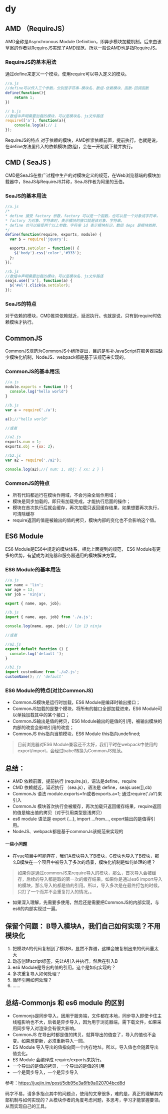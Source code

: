 # dy
## AMD （RequireJS）
AMD全称是Asynchronous Module Definition，即异步模块加载机制。后来由该草案的作者以RequireJS实现了AMD规范，所以一般说AMD也是指RequireJS。
### RequireJS的基本用法
通过define来定义一个模块，使用require可以导入定义的模块。
```js
//a.js
//define可以传入三个参数，分别是字符串-模块名、数组-依赖模块、函数-回调函数
define(function(){
    return 1;
})
```
```js
// b.js
//数组中声明需要加载的模块，可以是模块名、js文件路径
require(['a'], function(a){
    console.log(a);// 1
});
```
RequireJS的特点
对于依赖的模块，AMD推崇依赖前置，提前执行。也就是说，在define方法里传入的依赖模块(数组)，会在一开始就下载并执行。
## CMD ( SeaJS )
CMD是SeaJS在推广过程中生产的对模块定义的规范，在Web浏览器端的模块加载器中，SeaJS与RequireJS并称，SeaJS作者为阿里的玉伯。
### SeaJS的基本用法
```js
//a.js
/*
* define 接受 factory 参数，factory 可以是一个函数，也可以是一个对象或字符串，
* factory 为对象、字符串时，表示模块的接口就是该对象、字符串。
* define 也可以接受两个以上参数。字符串 id 表示模块标识，数组 deps 是模块依赖.
*/
define(function(require, exports, module) {
  var $ = require('jquery');

  exports.setColor = function() {
    $('body').css('color','#333');
  };
});
```
```js
//b.js
//数组中声明需要加载的模块，可以是模块名、js文件路径
seajs.use(['a'], function(a) {
  $('#el').click(a.setColor);
});
```
### SeaJS的特点
对于依赖的模块，CMD推崇依赖就近，延迟执行。也就是说，只有到require时依赖模块才执行。
## CommonJS
CommonJS规范为CommonJS小组所提出，目的是弥补JavaScript在服务器端缺少模块化机制，NodeJS、webpack都是基于该规范来实现的。
### CommonJS的基本用法
```js
//a.js
module.exports = function () {
  console.log("hello world")
}
```
```js
//b.js
var a = require('./a');

a();//"hello world"

//或者

//a2.js
exports.num = 1;
exports.obj = {xx: 2};

//b2.js
var a2 = require('./a2');

console.log(a2);//{ num: 1, obj: { xx: 2 } }
```
### CommonJS的特点

- 所有代码都运行在模块作用域，不会污染全局作用域；
- 模块是同步加载的，即只有加载完成，才能执行后面的操作；
- 模块在首次执行后就会缓存，再次加载只返回缓存结果，如果想要再次执行，可清除缓存
- require返回的值是被输出的值的拷贝，模块内部的变化也不会影响这个值。

## ES6 Module
ES6 Module是ES6中规定的模块体系，相比上面提到的规范， ES6 Module有更多的优势，有望成为浏览器和服务器通用的模块解决方案。
### ES6 Module的基本用法
```js
//a.js
var name = 'lin';
var age = 13;
var job = 'ninja';

export { name, age, job};
```
```js
//b.js
import { name, age, job} from './a.js';

console.log(name, age, job);// lin 13 ninja
```
```js
//或者

//a2.js
export default function () {
  console.log('default ');
}

//b2.js
import customName from './a2.js';
customName(); // 'default'
```
### ES6 Module的特点(对比CommonJS)

- CommonJS模块是运行时加载，ES6 Module是编译时输出接口；
- CommonJS加载的是整个模块，将所有的接口全部加载进来，ES6 Module可以单独加载其中的某个接口；
- CommonJS输出是值的拷贝，ES6 Module输出的是值的引用，被输出模块的内部的改变会影响引用的改变；
- CommonJS this指向当前模块，ES6 Module this指向undefined;

> 目前浏览器对ES6 Module兼容还不太好，我们平时在webpack中使用的export/import，会经过babel转换为CommonJS规范。

## 总结：
- AMD 依赖前置，提前执行 (require.js)，语法是define，require
- CMD 依赖就近，延迟执行 （sea.js），语法是 define，seajs.use([],cb)
- CommonJs 语法 module.exports=fn或者exports.a=1; 通过require('./a1')来引入
- CommonJs 模块首次执行会被缓存，再次加载只返回缓存结果，require返回的值是输出值的拷贝（对于引用类型是浅拷贝）
- es6 module 语法是 export {...}, import ...from..., export输出的是值得引用。
- NodeJS、webpack都是基于commonJs该规范来实现的

#### 一些小问题
- 在vue项目中可能存在，我们A模块导入了B模块，C模块也导入了B模块，那么B模块在一个项目中被导入了多次的场景，模块化机制是如何处理的呢？
> 如果你是通过commonJS来require导入的模块，那么，首次导入会被缓存，后续的导入都是取的第一次的缓存结果。如果你是通过es6 import导入的模块，那么导入的都是值的引用。所以，导入多次是在最终打包的时候，只打了一个而并不会重复打入的情况。。
- 如果深入理解，先需要多使用，然后还是需要把CommonJS的内部实现，与 es6的内部实现过一遍。

##  保留个问题： B导入模块A，我们自己如何实现？不用模块化
1. 把模块A的代码复制到了模块B，显然不靠谱，这样会被复制出来的代码量太大
2. 动态创建script标签，先让A引入并执行。然后在引入B
3. es6 Module是导出的值的引用。这个是如何实现的？
4. 多次重复导入如何处理？
5. 循环引用如何处理？
6. ......
## 总结-Commonjs 和 es6 module 的区别
- Commonjs是同步导入，因用于服务端，文件都在本地，同步导入即使卡住主线程影响也不大，后者是异步导入，因为用于浏览器端，需下载文件，如果采用同步导入对渲染会有很大影响。
- CommonJS 在导出时都是值的拷贝，就算导出的值变了，导入的值也不会变。如果想更新，必须重新导入一回。
- ES Module 导入导出的值指向同一个内存地址。所以，导入值也会随着导出值变化。
- ES Module 会编译成 require/exports来执行。
- 一个导出的是值的拷贝，一个导出的是值的引用
- 一个是同步导入，一个是异步导入

参考：https://juejin.im/post/5db95e3a6fb9a020704bcd8d

码字不易，请多多指点其中的问题点，使用的文章很多，难的是，真正的理解其内部机制与如何实现的？从模块作者的角度考虑问题，多思考，学习才能掌握要领。从而实现自己的工具。

